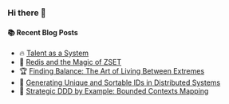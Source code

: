 ### Hi there 👋

<!--
**jorzel/jorzel** is a ✨ _special_ ✨ repository because its `README.md` (this file) appears on your GitHub profile.

Here are some ideas to get you started:

- 🔭 I’m currently working on ...
- 🌱 I’m currently learning ...
- 👯 I’m looking to collaborate on ...
- 🤔 I’m looking for help with ...
- 💬 Ask me about ...
- 📫 How to reach me: ...
- 😄 Pronouns: ...
- ⚡ Fun fact: ...
-->

#### :books: Recent Blog Posts
<!-- BLOGPOSTS:START -->
 - 🔥 [Talent as a System](https://medium.com/mentally-mosaic/talent-as-a-system-17ac05b8950a?source=rss-607ede630b31------2)
 - 📰 [Redis and the Magic of ZSET](https://levelup.gitconnected.com/redis-and-the-magic-of-zset-732dbbfbb22a?source=rss-607ede630b31------2)
 - 🏆 [Finding Balance: The Art of Living Between Extremes](https://medium.com/@orzel.jarek/finding-balance-the-art-of-living-between-extremes-05cad4064ed9?source=rss-607ede630b31------2)
 - 🔘 [Generating Unique and Sortable IDs in Distributed Systems](https://levelup.gitconnected.com/generating-unique-and-sortable-ids-in-distributed-systems-e0bb7a008dab?source=rss-607ede630b31------2)
 - 📰 [Strategic DDD by Example: Bounded Contexts Mapping](https://levelup.gitconnected.com/strategic-ddd-by-example-bounded-contexts-mapping-d94ffcd45954?source=rss-607ede630b31------2)<!-- BLOGPOSTS:END -->